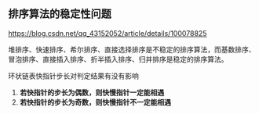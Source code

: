 ## 排序算法的稳定性问题

https://blog.csdn.net/qq_43152052/article/details/100078825

堆排序、快速排序、希尔排序、直接选择排序是不稳定的排序算法，而基数排序、冒泡排序、直接插入排序、折半插入排序、归并排序是稳定的排序算法。





环状链表快指针步长对判定结果有没有影响

1. **若快指针的步长为偶数，则快慢指针一定能相遇**
2. **若快指针的步长为奇数，则快慢指针不一定能相遇**



